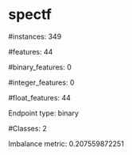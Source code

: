 # spectf

#instances: 349

#features: 44

  #binary_features: 0

  #integer_features: 0

  #float_features: 44

Endpoint type: binary

#Classes: 2

Imbalance metric: 0.207559872251

